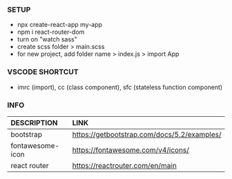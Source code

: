 ### SETUP
- npx create-react-app my-app
- npm i react-router-dom
- turn on "watch sass"
- create scss folder > main.scss
- for new project, add folder name > index.js > import App 

### VSCODE SHORTCUT
- imrc (import), cc (class component), sfc (stateless function component)


### INFO
| DESCRIPTION      | LINK | 
| :---        |    :----   |    
| bootstrap       |    https://getbootstrap.com/docs/5.2/examples/   |  
| fontawesome-icon | https://fontawesome.com/v4/icons/|
|react router | https://reactrouter.com/en/main